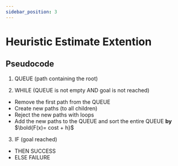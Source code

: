 ```yaml
---
sidebar_position: 3
---
```


# Heuristic Estimate Extention

## Pseudocode

1) QUEUE (path containing the root)

2) WHILE (QUEUE is not empty AND goal is not reached)

- Remove the first path from the QUEUE
- Create new paths (to all children)
- Reject the new paths with loops
- Add the new paths to the QUEUE and sort the entire QUEUE **by**  $\bold{F(x)= cost + h}$

3) IF (goal reached)

- THEN SUCCESS
- ELSE FAILURE